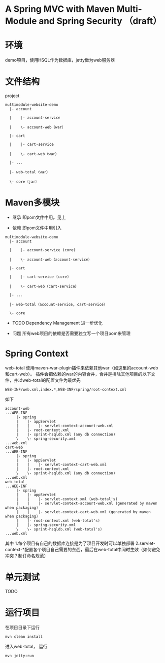 A Spring MVC with Maven Multi-Module and Spring Security （draft）
========================

# 环境

demo项目，使用HSQL作为数据库，jetty做为web服务器

# 文件结构
project
```
multimodule-website-demo
  |- account

  |    |- account-service

  |    \- account-web（war）

  |- cart

  |    |- cart-service

  |    \- cart-web（war）

  |- ...

  |- web-total（war）

  \- core（jar）
```

# Maven多模块

- 继承
即pom文件中用<parent/>。见上


- 依赖
即pom文件中用<dependency/>引入

```
multimodule-website-demo
  |- account

  |    |- account-service (core)

  |    \- account-web（account-service）

  |- cart

  |    |- cart-service (core)

  |    \- cart-web（cart-service）

  |- ...

  |- web-total（account-service, cart-service）

  \- core
```

- TODO
Dependency Management 进一步优化

- 问题
所有web项目的依赖是否需要独立写一个项目pom来管理

# Spring Context
web-total 使用maven-war-plugin插件来依赖其他war（如这里的account-web和cart-web）。
插件会把依赖的war的内容合并，合并是排除其他项目的以下文件，并以web-total的配置文件为最优先
```
WEB-INF/web.xml,index.*,WEB-INF/spring/root-context.xml
```

如下

```
account-web
...WEB-INF
     |- spring
     |    |- appServlet
     |    |    |- servlet-context-account-web.xml
     |    |- root-context.xml
     |    |- sprint-hsqldb.xml (any db connection)
     \    \- spring-security.xml
...web.xml     
cart-web
...WEB-INF
     |- spring
     |    |- appServlet
     |    |    |- servlet-context-cart-web.xml
     |    |- root-context.xml
     \    \- sprint-hsqldb.xml (any db connection)
...web.xml
web-total
...WEB-INF
     |- spring
     |    |- appServlet
     |    |    |- servlet-context.xml (web-total's)
     |    |    |- servlet-context-account-web.xml (generated by maven when packaging)
     |    |    |- servlet-context-cart-web.xml (generated by maven when packaging)
     |    |- root-context.xml (web-total's)
     |    |- spring-security.xml
     \    \- sprint-hsqldb.xml (web-total's)
...web.xml
```

其中
1.每个项目有自己的数据库连接是为了项目开发时可以单独部署
2.servlet-context-*配置各个项目自己需要的东西，最后在web-total中同时生效（如何避免冲突？制订命名规范）

# 单元测试
TODO


# 运行项目
在项目目录下运行
```
mvn clean install
```
进入web-total， 运行
```
mvn jetty:run
```

